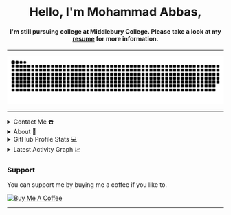<!DOCTYPE html>
<html lang="en">
<head>
  <meta charset="UTF-8">
  <meta name="viewport" content="width=device-width, initial-scale=1.0">
<!--   <title>Mohammad Abbas - Freelance Developer</title> -->
</head>
<body>

<div align="center">
  <span>
    <h1>Hello, I'm Mohammad Abbas,</h1>
    <h4>I'm still pursuing college at Middlebury College. Please take a look at my <a href="https://github.com/MohammadAbbas393/MohammadAbbas393/blob/18310736f953423a14c43af88934034d44dc39c5/Resume.pdf" target="_blank">resume</a> for more information.</h4>
  </span>
</div>

<hr>

<div align="center">
  <a href="https://mohammadabbas393.vercel.app">
    <img src="https://github.com/MohammadAbbas393/MohammadAbbas393/blob/18310736f953423a14c43af88934034d44dc39c5/grid-snake.svg" alt="snake">
  </a>
</div>

<hr>

<details>
  <summary>Contact Me ☎️</summary>
  <div align="center">
    <h2>You can reach me by:</h2>
    <p>
      <a href="https://www.linkedin.com/in/mohammadabbas1594/" target="_blank">
        <img src="https://img.shields.io/badge/linkedin-%231DA1F2.svg?style=for-the-badge&logo=linkedin&logoColor=white" alt="azzar" height="30">
      </a>
      <a href="mailto:mohamadabbas393@gmail.com" target="_blank">
        <img src="https://img.shields.io/badge/gmail-EA4335.svg?style=for-the-badge&logo=gmail&logoColor=white" alt="azzar" height="30">
      </a>
    </p>
    <p>
      <a href="https://instagram.com/mohamad._.abbas" target="_blank">
        <img src="https://img.shields.io/badge/instagram-%23E4405F.svg?style=for-the-badge&logo=Instagram&logoColor=white" alt="azzar" height="30">
      </a>
      <a href="https://wa.me/+8029892964" target="_blank">
        <img src="https://img.shields.io/badge/whatsapp-4B7F1.svg?style=for-the-badge&logo=whatsapp&logoColor=white" alt="azzar" height="30">
      </a>
    </p>
  </div>
</details>

<details>
  <summary>About 🫣</summary>
  <div align="center">
    <h2>About this Account</h2>
    <p>
      <a href="github.com/Mohammadabbas393" target="_blank">
        <img src="https://komarev.com/ghpvc/?username=MohammadAbbas393&style=for-the-badge&label=PROFILE+VIEWS" height="25" alt="views count">
      </a>
      <a href="https://mohammadabbas393.vercel.app">
        <img src="https://img.shields.io/website?down_message=offline&style=for-the-badge&up_message=online&url=https://mohammadabbas393.vercel.app" height="25" alt="website">
      </a>
    </p>
  </div>
</details>

<details>
  <summary>GitHub Profile Stats 💻</summary>
  <div align="center">
    <h2>GitHub Stats</h2>
    <details open>
      <summary><h3>Languages</h3></summary>
      <p>
        <a href="https://github.com/MohammadAbbas393/">
          <img src="https://github-readme-stats.vercel.app/api/top-langs/?username=MohammadAbbas393&langs_count=6&theme=gruvbox&layout=compact&hide_border=true" alt="MohammadAbbas393 :: overall Top Langs">
        </a>
      </p>
      <p>
        <a href="https://github.com/MohammadAbbas393/">
          <img width="45%" src="https://github-profile-summary-cards.vercel.app/api/cards/repos-per-language?username=1999azzar&theme=gruvbox&layout=compact&hide_border=true" alt="MohammadAbbas393 :: Top Langs by repo">
          <img width="45%" src="https://github-profile-summary-cards.vercel.app/api/cards/most-commit-language?username=1999azzar&theme=gruvbox&layout=compact&hide_border=true" alt="MohammadAbbas393 :: Top Langs by commit">
        </a>
      </p>
    </details>
    <details open>
      <summary><h3>Statistics</h3></summary>
      <p>
        <a href="https://github.com/MohammadAbbas393/">
          <img width="49.5%" src="https://github-readme-stats.vercel.app/api?username=MohammadAbbas393&show_icons=true&theme=gruvbox&hide_border=true">
          <img width="49.5%" src="https://github-readme-streak-stats.herokuapp.com/?user=MohammadAbbas393&theme=gruvbox&hide_border=true">
        </a>
      </p>
    </details>
  </div>
</details>

<details>
  <summary>Latest Activity Graph 📈</summary>
  <br>
  <h2 align="center">Latest Contribution</h2>
  <a href="https://github.com/MohammadAbbas393/github-readme-activity-graph">
    <img alt="Mohammad's Activity Graph" src="https://github-readme-activity-graph.vercel.app/graph?username=1999azzar&theme=github-compact&hide_border=true">
  </a>
  <br>
</details>

### Support

You can support me by buying me a coffee if you like to.

<a href="https://www.buymeacoffee.com/mohamadabb3" target="_blank"><img src="https://cdn.buymeacoffee.com/buttons/v2/default-violet.png" alt="Buy Me A Coffee" height= "60px" width= "217px" ></a>


-----


